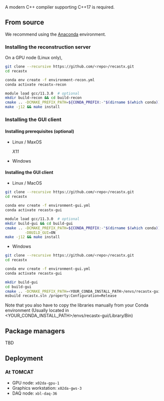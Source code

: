 A modern C++ compiler supporting C++17 is required.

## From source

We recommend using the [Anaconda](https://www.anaconda.com/download) environment.

### Installing the reconstruction server

On a GPU node (Linux only),

```bash
git clone --recursive https://github.com/<repo>/recastx.git
cd recastx

conda env create -f environment-recon.yml
conda activate recastx-recon

module load gcc/11.3.0  # optional
mkdir build-recon && cd build-recon
cmake .. -DCMAKE_PREFIX_PATH=${CONDA_PREFIX:-"$(dirname $(which conda))/../"}
make -j12 && make install
```

### Installing the GUI client

#### Installing prerequisites (optional)

- Linux / MaxOS

  *X11*

- Windows

#### Installing the GUI client

- Linux / MacOS

```bash
git clone --recursive https://github.com/<repo>/recastx.git
cd recastx

conda env create -f environment-gui.yml
conda activate recastx-gui

module load gcc/11.3.0  # optional
mkdir build-gui && cd build-gui
cmake .. -DCMAKE_PREFIX_PATH=${CONDA_PREFIX:-"$(dirname $(which conda))/../"} \
         -DBUILD_GUI=ON
make -j12 && make install
```

- Windows

```sh
git clone --recursive https://github.com/<repo>/recastx.git
cd recastx

conda env create -f environment-gui.yml
conda activate recastx-gui

mkdir build-gui
cd build-gui
cmake .. -DCMAKE_PREFIX_PATH=<YOUR_CONDA_INSTALL_PATH>/envs/recastx-gui/ -DBUILD_GUI=ON
msbuild recastx.sln /property:Configuration=Release
```

Note that you also have to copy the libraries manually from your Conda environment (Usually located in <YOUR_CONDA_INSTALL_PATH>/envs/recastx-gui/Library/Bin)


## Package managers

TBD

## Deployment

### At TOMCAT

- GPU node: `x02da-gpu-1`
- Graphics workstation: `x02da-gws-3`
- DAQ node: `xbl-daq-36`
